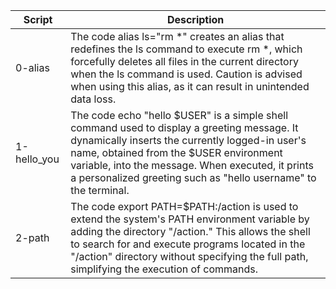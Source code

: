| **Script** | **Description** |
| -------- | -------- |
| 0-alias | The code alias ls="rm *" creates an alias that redefines the ls command to execute rm *, which forcefully deletes all files in the current directory when the ls command is used. Caution is advised when using this alias, as it can result in unintended data loss. |
| 1-hello_you | The code echo "hello $USER" is a simple shell command used to display a greeting message. It dynamically inserts the currently logged-in user's name, obtained from the $USER environment variable, into the message. When executed, it prints a personalized greeting such as "hello username" to the terminal. |
| 2-path | The code export PATH=$PATH:/action is used to extend the system's PATH environment variable by adding the directory "/action." This allows the shell to search for and execute programs located in the "/action" directory without specifying the full path, simplifying the execution of commands. |
